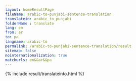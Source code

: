 ```yaml
---
layout: homeResultPage
fileName: arabic-to-punjabi-sentence-translation
translatein: arabic_to_punjabi
folderName : translate
lang: en
from: ar
to: pa
langname: arabic-to
permalink: /arabic-to-punjabi-sentence-translation/result
sitemap: false
nointernationalization: true
matchurls: en&&ar&&pa
---
```

{% include result/translateinto.html %}

<script src="/js/result/translation.js" data-foldername="{{page.folderName}}" data-lang="{{page.lang}}"></script>
